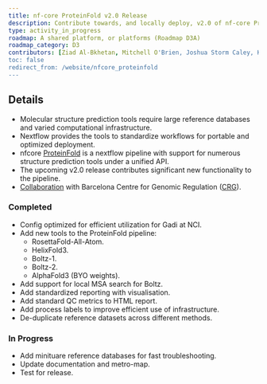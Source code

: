 ```yaml
---
title: nf-core ProteinFold v2.0 Release
description: Contribute towards, and locally deploy, v2.0 of nf-core ProteinFold workflow.
type: activity_in_progress
roadmap: A shared platform, or platforms (Roadmap D3A)
roadmap_category: D3
contributors: [Ziad Al-Bkhetan, Mitchell O'Brien, Joshua Storm Caley, Keiran Rowell, Thomas Litfin]
toc: false
redirect_from: /website/nfcore_proteinfold
---
```


## Details

- Molecular structure prediction tools require large reference databases and varied computational infrastructure.
- Nextflow provides the tools to standardize workflows for portable and optimized deployment.
- nfcore [ProteinFold](https://nf-co.re/proteinfold/1.1.1) is a nextflow pipeline with support for numerous structure prediction tools under a unified API.
- The upcoming v2.0 release contributes significant new functionality to the pipeline.
- [Collaboration](https://www.biocommons.org.au/news/nf-core-hackathon-2025) with Barcelona Centre for Genomic Regulation ([CRG](https://www.crg.eu/)).

### Completed

- Config optimized for efficient utilization for Gadi at NCI.
- Add new tools to the ProteinFold pipeline:
    - RosettaFold-All-Atom.
    - HelixFold3.
    - Boltz-1.
    - Boltz-2.
    - AlphaFold3 (BYO weights).
- Add support for local MSA search for Boltz.
- Add standardized reporting with visualisation.
- Add standard QC metrics to HTML report.
- Add process labels to improve efficient use of infrastructure.
- De-duplicate reference datasets across different methods.

### In Progress

- Add minituare reference databases for fast troubleshooting.
- Update documentation and metro-map.
- Test for release.